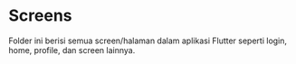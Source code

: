 # Screens

Folder ini berisi semua screen/halaman dalam aplikasi Flutter seperti login, home, profile, dan screen lainnya.